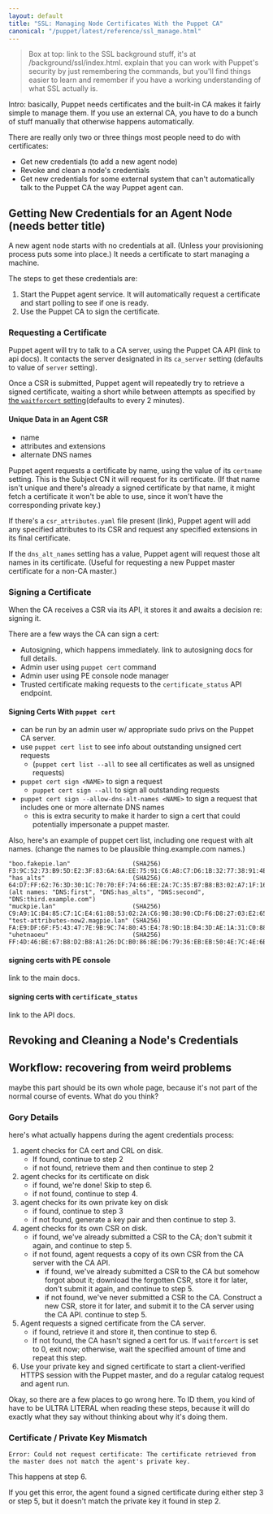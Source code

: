 ```yaml
---
layout: default
title: "SSL: Managing Node Certificates With the Puppet CA"
canonical: "/puppet/latest/reference/ssl_manage.html"
---
```




> Box at top: link to the SSL background stuff, it's at /background/ssl/index.html. explain that you can work with Puppet's security by just remembering the commands, but you'll find things easier to learn and remember if you have a working understanding of what SSL actually is.


Intro: basically, Puppet needs certificates and the built-in CA makes it fairly simple to manage them. If you use an external CA, you have to do a bunch of stuff manually that otherwise happens automatically.

There are really only two or three things most people need to do with certificates:

* Get new credentials (to add a new agent node)
* Revoke and clean a node's credentials
* Get new credentials for some external system that can't automatically talk to the Puppet CA the way Puppet agent can.

## Getting New Credentials for an Agent Node (needs better title)

A new agent node starts with no credentials at all. (Unless your provisioning process puts some into place.) It needs a certificate to start managing a machine.

The steps to get these credentials are:

1. Start the Puppet agent service. It will automatically request a certificate and start polling to see if one is ready.
2. Use the Puppet CA to sign the certificate.

### Requesting a Certificate

Puppet agent will try to talk to a CA server, using the Puppet CA API (link to api docs). It contacts the server designated in its `ca_server` setting (defaults to value of `server` setting).

Once a CSR is submitted, Puppet agent will repeatedly try to retrieve a signed certificate, waiting a short while between attempts as specified by [the `waitforcert` setting](/references/latest/configuration.html#waitforcert)(defaults to every 2 minutes).

#### Unique Data in an Agent CSR

* name
* attributes and extensions
* alternate DNS names

Puppet agent requests a certificate by name, using the value of its `certname` setting. This is the Subject CN it will request for its certificate. (If that name isn't unique and there's already a signed certificate by that name, it might fetch a certificate it won't be able to use, since it won't have the corresponding private key.)

If there's a `csr_attributes.yaml` file present (link), Puppet agent will add any specified attributes to its CSR and request any specified extensions in its final certificate.

If the `dns_alt_names` setting has a value, Puppet agent will request those alt names in its certificate. (Useful for requesting a new Puppet master certificate for a non-CA master.)

### Signing a Certificate

When the CA receives a CSR via its API, it stores it and awaits a decision re: signing it.

There are a few ways the CA can sign a cert:

* Autosigning, which happens immediately. link to autosigning docs for full details.
* Admin user using `puppet cert` command
* Admin user using PE console node manager
* Trusted certificate making requests to the `certificate_status` API endpoint.

#### Signing Certs With `puppet cert`

* can be run by an admin user w/ appropriate sudo privs on the Puppet CA server.
* use `puppet cert list` to see info about outstanding unsigned cert requests
    * (`puppet cert list --all` to see all certificates as well as unsigned requests)
* `puppet cert sign <NAME>` to sign a request
    * `puppet cert sign --all` to sign all outstanding requests
* `puppet cert sign --allow-dns-alt-names <NAME>` to sign a request that includes one or more alternate DNS names
    * this is extra security to make it harder to sign a cert that could potentially impersonate a puppet master.

Also, here's an example of puppet cert list, including one request with alt names. (change the names to be plausible thing.example.com names.)

    "boo.fakepie.lan"                 (SHA256) F3:9C:52:73:B9:5D:E2:3F:83:6A:6A:EE:75:91:C6:A8:C7:D6:1B:32:77:38:91:4E:F3:F4:F6:4C:96:79:B9:D1
    "has_alts"                        (SHA256) 64:D7:FF:62:76:3D:30:1C:70:70:EF:74:66:EE:2A:7C:35:B7:B8:B3:02:A7:1F:16:6E:FC:C7:35:D4:CB:B7:FD (alt names: "DNS:first", "DNS:has_alts", "DNS:second", "DNS:third.example.com")
    "muckpie.lan"                     (SHA256) C9:A9:1C:B4:85:C7:1C:E4:61:88:53:02:2A:C6:9B:38:90:CD:F6:D8:27:03:E2:65:62:49:76:00:97:1E:93:0C
    "test-attributes-now2.magpie.lan" (SHA256) FA:E9:DF:6F:F5:43:47:7E:9B:9C:74:80:45:E4:78:9D:1B:B4:3D:AE:1A:31:C0:88:1E:85:E9:BB:8A:72:05:63
    "uhetnaoeu"                       (SHA256) FF:4D:46:BE:67:B8:D2:B8:A1:26:DC:B0:86:8E:D6:79:36:EB:EB:50:4E:7C:4E:6B:6E:E5:56:F3:02:04:C6:FD


#### signing certs with PE console

link to the main docs.

#### signing certs with `certificate_status`

link to the API docs.




## Revoking and Cleaning a Node's Credentials














## Workflow: recovering from weird problems

maybe this part should be its own whole page, because it's not part of the normal course of events. What do you think?

### Gory Details

here's what actually happens during the agent credentials process:

1. agent checks for CA cert and CRL on disk.
    - If found, continue to step 2
    - if not found, retrieve them and then continue to step 2
3. agent checks for its certificate on disk
    - if found, we're done! Skip to step 6.
    - if not found, continue to step 4.
2. agent checks for its own private key on disk
    - if found, continue to step 3
    - if not found, generate a key pair and then continue to step 3.
4. agent checks for its own CSR on disk.
    - if found, we've already submitted a CSR to the CA; don't submit it again, and continue to step 5.
    - if not found, agent requests a copy of its own CSR from the CA server with the CA API.
        - if found, we've already submitted a CSR to the CA but somehow forgot about it; download the forgotten CSR, store it for later, don't submit it again, and continue to step 5.
        - if not found, we've never submitted a CSR to the CA. Construct a new CSR, store it for later, and submit it to the CA server using the CA API. continue to step 5.
5. Agent requests a signed certificate from the CA server.
    - if found, retrieve it and store it, then continue to step 6.
    - If not found, the CA hasn't signed a cert for us. If `waitforcert` is set to 0, exit now; otherwise, wait the specified amount of time and repeat this step.
6. Use your private key and signed certificate to start a client-verified HTTPS session with the Puppet master, and do a regular catalog request and agent run.

Okay, so there are a few places to go wrong here. To ID them, you kind of have to be ULTRA LITERAL when reading these steps, because it will do exactly what they say without thinking about why it's doing them.

### Certificate / Private Key Mismatch

    Error: Could not request certificate: The certificate retrieved from the master does not match the agent's private key.

This happens at step 6.

If you get this error, the agent found a signed certificate during either step 3 or step 5, but it doesn't match the private key it found in step 2.